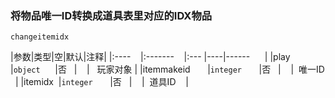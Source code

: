 ### 将物品唯一ID转换成道具表里对应的IDX物品
`changeitemidx`

|参数|类型|空|默认|注释|
|:----    |:-------    |:--- |----|------      |
|play     |`object`      |否   |    |   玩家对象 |
|itemmakeid       |`integer`       |否   |    |  唯一ID   |
|itemidx  |`integer`       |否   |    |  道具ID    |

